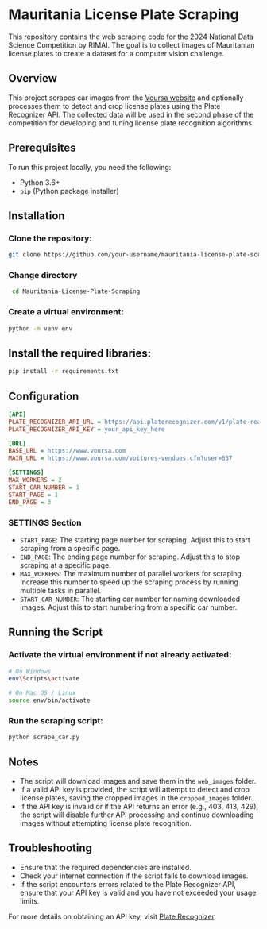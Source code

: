 # Mauritania License Plate Scraping

This repository contains the web scraping code for the 2024 National Data Science Competition by RIMAI. The goal is to collect images of Mauritanian license plates to create a dataset for a computer vision challenge.

## Overview

This project scrapes car images from the [Voursa website](https://www.voursa.com) and optionally processes them to detect and crop license plates using the Plate Recognizer API. The collected data will be used in the second phase of the competition for developing and tuning license plate recognition algorithms.

## Prerequisites

To run this project locally, you need the following:

- Python 3.6+
- `pip` (Python package installer)

## Installation

### Clone the repository:
   ```bash
   git clone https://github.com/your-username/mauritania-license-plate-scraping.git
```
### Change directory
```bash
 cd Mauritania-License-Plate-Scraping 
```
### Create a virtual environment:

```bash
python -m venv env
```


## Install the required libraries:

```bash
pip install -r requirements.txt
```

## Configuration

```ini
[API]
PLATE_RECOGNIZER_API_URL = https://api.platerecognizer.com/v1/plate-reader/
PLATE_RECOGNIZER_API_KEY = your_api_key_here

[URL]
BASE_URL = https://www.voursa.com
MAIN_URL = https://www.voursa.com/voitures-vendues.cfm?user=637

[SETTINGS]
MAX_WORKERS = 2
START_CAR_NUMBER = 1
START_PAGE = 1
END_PAGE = 3
```

### SETTINGS Section 
- `START_PAGE`: The starting page number for scraping. Adjust this to start scraping from a specific page.
- `END_PAGE`: The ending page number for scraping. Adjust this to stop scraping at a specific page.
- `MAX_WORKERS`: The maximum number of parallel workers for scraping. Increase this number to speed up the scraping process by running multiple tasks in parallel.
- `START_CAR_NUMBER`: The starting car number for naming downloaded images. Adjust this to start numbering from a specific car number.

## Running the Script

### Activate the virtual environment if not already activated:

```bash
# On Windows
env\Scripts\activate

# On Mac OS / Linux
source env/bin/activate
```

### Run the scraping script:
```bash
python scrape_car.py
```

## Notes
- The script will download images and save them in the `web_images` folder.
- If a valid API key is provided, the script will attempt to detect and crop license plates, saving the cropped images in the `cropped_images` folder.
- If the API key is invalid or if the API returns an error (e.g., 403, 413, 429), the script will disable further API processing and continue downloading images without attempting license plate recognition.

## Troubleshooting

- Ensure that the required dependencies are installed.
- Check your internet connection if the script fails to download images.
- If the script encounters errors related to the Plate Recognizer API, ensure that your API key is valid and you have not exceeded your usage limits.


For more details on obtaining an API key, visit [Plate Recognizer](https://guides.platerecognizer.com/).
